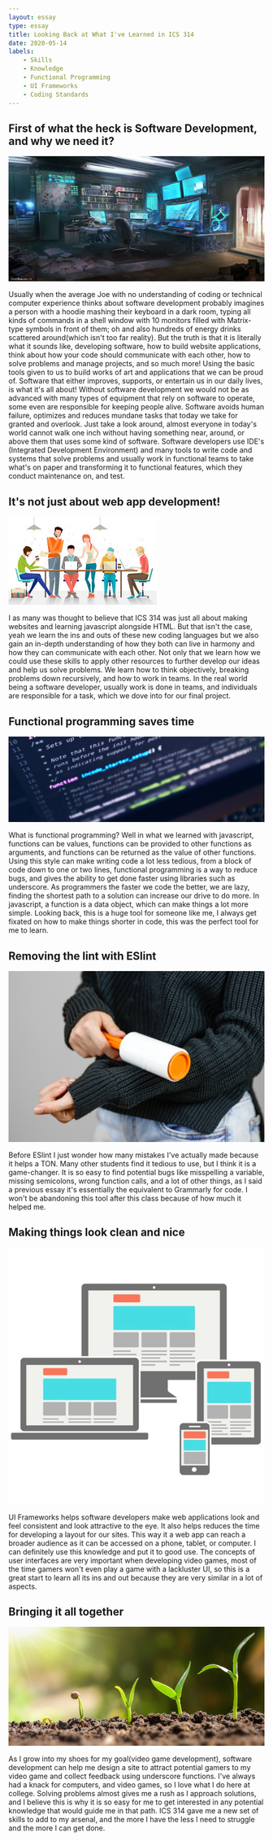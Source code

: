 ```yaml
---
layout: essay
type: essay
title: Looking Back at What I've Learned in ICS 314
date: 2020-05-14
labels:
    - Skills
    - Knowledge
    - Functional Programming
    - UI Frameworks
    - Coding Standards
---
```


## First of what the heck is Software Development, and why we need it?

<img class="ui medium left floated rounded image" src="/images/hackerman.jpg">

Usually when the average Joe with no understanding of coding or technical computer experience thinks about software development probably imagines a person with a hoodie mashing their keyboard in a dark room, typing all kinds of commands in a shell window with 10 monitors filled with Matrix-type symbols in front of them; oh and also hundreds of energy drinks scattered around(which isn't too far reality). But the truth is that it is literally what it sounds like, developing software, how to build website applications, think about how your code should communicate with each other, how to solve problems and manage projects, and so much more! Using the basic tools given to us to build works of art and applications that we can be proud of. Software that either improves, supports, or entertain us in our daily lives, is what it's all about! Without software development we would not be as advanced with many types of equipment that rely on software to operate, some even are responsible for keeping people alive. Software avoids human failure, optimizes and reduces mundane tasks that today we take for granted and overlook. Just take a look around, almost everyone in today's world cannot walk one inch without having something near, around, or above them that uses some kind of software. Software developers use IDE's (Integrated Development Environment) and many tools to write code and systems that solve problems and usually work in functional teams to take what's on paper and transforming it to functional features, which they conduct maintenance on, and test.

## It's not just about web app development!

<img class="ui medium left floated rounded image" src="/images/team.jpg">

I as many was thought to believe that ICS 314 was just all about making websites and learning javascript alongside HTML. But that isn't the case, yeah we learn the ins and outs of these new coding languages but we also gain an in-depth understanding of how they both can live in harmony and how they can communicate with each other. Not only that we learn how we could use these skills to apply other resources to further develop our ideas and help us solve problems. We learn how to think objectively, breaking problems down recursively, and how to work in teams. In the real world being a software developer, usually work is done in teams, and individuals are responsible for a task, which we dove into for our final project. 

## Functional programming saves time

<img class="ui medium left floated rounded image" src="/images/funtional-js.png">

What is functional programming? Well in what we learned with javascript, functions can be values, functions can be provided to other functions as arguments, and functions can be returned as the value of other functions. Using this style can make writing code a lot less tedious, from a block of code down to one or two lines, functional programming is a way to reduce bugs, and gives the ability to get done faster using libraries such as underscore. As programmers the faster we code the better, we are lazy, finding the shortest path to a solution can increase our drive to do more. In javascript, a function is a data object, which can make things a lot more simple. Looking back, this is a huge tool for someone like me, I always get fixated on how to make things shorter in code, this was the perfect tool for me to learn.

## Removing the lint with ESlint

<img class="ui medium left floated rounded image" src="/images/lint.jpg">

Before ESlint I just wonder how many mistakes I've actually made because it helps a TON. Many other students find it tedious to use, but I think it is a game-changer. It is so easy to find potential bugs like misspelling a variable, missing semicolons, wrong function calls, and a lot of other things, as I said a previous essay it's essentially the equivalent to Grammarly for code. I won't be abandoning this tool after this class because of how much it helped me. 

## Making things look clean and nice

<img class="ui medium left floated rounded image" src="/images/UI.jpg">

UI Frameworks helps software developers make web applications look and feel consistent and look attractive to the eye. It also helps reduces the time for developing a layout for our sites. This way it a web app can reach a broader audience as it can be accessed on a phone, tablet, or computer. I can definitely use this knowledge and put it to good use. The concepts of user interfaces are very important when developing video games, most of the time gamers won't even play a game with a lackluster UI, so this is a great start to learn all its ins and out because they are very similar in a lot of aspects. 

## Bringing it all together

<img class="ui medium left floated rounded image" src="/images/grow.jpg">

As I grow into my shoes for my goal(video game development), software development can help me design a site to attract potential gamers to my video game and collect feedback using underscore functions. I've always had a knack for computers, and video games, so I love what I do here at college. Solving problems almost gives me a rush as I approach solutions, and I believe this is why it is so easy for me to get interested in any potential knowledge that would guide me in that path. ICS 314 gave me a new set of skills to add to my arsenal, and the more I have the less I need to struggle and the more I can get done.
